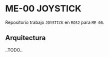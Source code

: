 # ME-00 JOYSTICK

Repositorio trabajo `JOYSTICK` en `ROS2` para `ME-00`.




## Arquitectura

..TODO..

